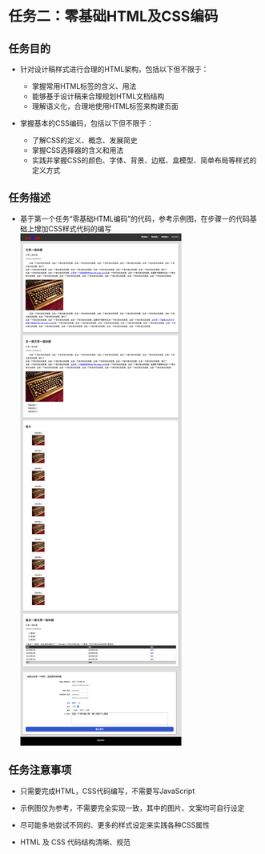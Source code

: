 # 任务二：零基础HTML及CSS编码

## 任务目的

- 针对设计稿样式进行合理的HTML架构，包括以下但不限于：
  - 掌握常用HTML标签的含义、用法
  - 能够基于设计稿来合理规划HTML文档结构
  - 理解语义化，合理地使用HTML标签来构建页面

- 掌握基本的CSS编码，包括以下但不限于：
  - 了解CSS的定义、概念、发展简史
  - 掌握CSS选择器的含义和用法
  - 实践并掌握CSS的颜色、字体、背景、边框、盒模型、简单布局等样式的定义方式

## 任务描述

- 基于第一个任务“零基础HTML编码”的代码，参考示例图，在步骤一的代码基础上增加CSS样式代码的编写
![img样式](./img/task_1_2_1.jpg)

## 任务注意事项

- 只需要完成HTML，CSS代码编写，不需要写JavaScript

- 示例图仅为参考，不需要完全实现一致，其中的图片、文案均可自行设定

- 尽可能多地尝试不同的、更多的样式设定来实践各种CSS属性

- HTML 及 CSS 代码结构清晰、规范
